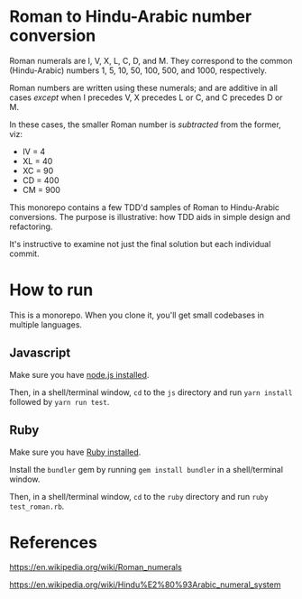 # Roman to Hindu-Arabic number conversion

Roman numerals are I, V, X, L, C, D, and M. They correspond to the common (Hindu-Arabic) numbers 1, 5, 10, 50, 100, 500, and 1000, respectively.

Roman numbers are written using these numerals; and are additive in all cases *except* when I precedes V, X precedes L or C, and C precedes D or M.

In these cases, the smaller Roman number is *subtracted* from the former, viz:

* IV = 4
* XL = 40
* XC = 90
* CD = 400
* CM = 900

This monorepo contains a few TDD'd samples of Roman to Hindu-Arabic conversions. The purpose is illustrative: how TDD aids in simple design and refactoring.

It's instructive to examine not just the final solution but each individual commit.

# How to run

This is a monorepo. When you clone it, you'll get small codebases in multiple languages.

## Javascript

Make sure you have [node.js installed](https://nodejs.org/en/download/).

Then, in a shell/terminal window, `cd` to the `js` directory and run `yarn install` followed by `yarn run test`.

## Ruby

Make sure you have [Ruby installed](https://www.ruby-lang.org/en/documentation/installation/).

Install the `bundler` gem by running `gem install bundler` in a shell/terminal window.

Then, in a shell/terminal window, `cd` to the `ruby` directory and run `ruby test_roman.rb`.

# References

https://en.wikipedia.org/wiki/Roman_numerals

https://en.wikipedia.org/wiki/Hindu%E2%80%93Arabic_numeral_system
  
